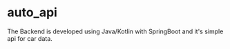 # auto_api

The Backend is developed using Java/Kotlin with SpringBoot and it's simple api for car data.
